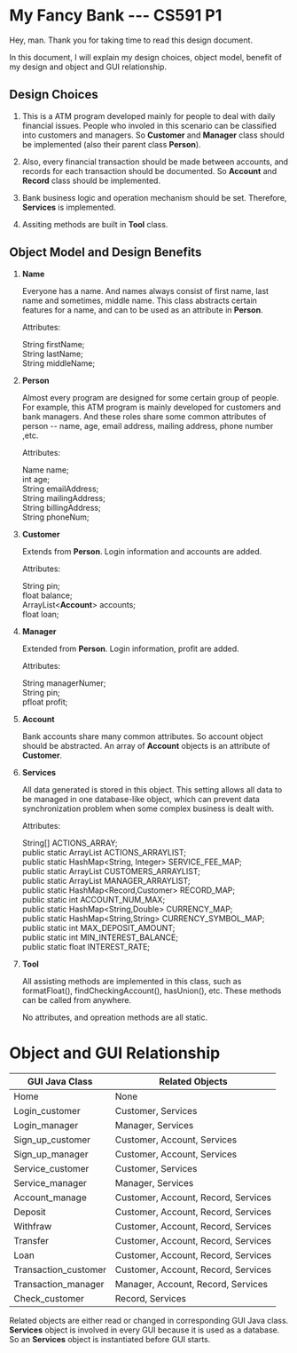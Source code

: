 <!--
 * @Description: In User Settings Edit
 * @Author:Jun Li
 * @BUID: U73344054
 * @Date: 2019-10-19 20:47:14
 * @LastEditTime: 2019-10-20 00:14:53
 * @LastEditors: Please set LastEditors
 -->
# My Fancy Bank --- CS591 P1

Hey, man. Thank you for taking time to read this design document.

In this document, I will explain my design choices, object model,  benefit of my design and object and GUI relationship.

## Design Choices

1. This is a ATM program developed mainly for people to deal with daily financial issues. People who involed in this scenario can be classified into customers and managers. So **Customer** and **Manager** class should be implemented (also their parent class **Person**).

2. Also, every financial transaction should be made between accounts, and records for each transaction should be documented. So **Account** and **Record** class should be implemented.

3. Bank business logic and operation mechanism should be set. Therefore, **Services** is implemented.

4. Assiting methods are built in **Tool** class.

## Object Model and Design Benefits

1. **Name**

    Everyone has a name. And names always consist of first name, last name and sometimes, middle name. This class abstracts certain features for a name, and can to be used as an attribute in **Person**.

    Attributes:

    String firstName;<br>
    String lastName;<br>
    String middleName;<br>

2. **Person**

    Almost every program are designed for some certain group of people. For example, this ATM program is mainly developed for customers and bank managers. And these roles share some common attributes of person -- name, age, email address, mailing address, phone number ,etc.

    Attributes:

    Name name;<br>
    int age;<br>
    String emailAddress;<br>
    String mailingAddress;<br>
    String billingAddress;<br>
    String phoneNum;<br>

3. **Customer**

    Extends from **Person**. Login information and accounts are added.

    Attributes:

    String pin;<br>
    float balance;<br>
    ArrayList<**Account**> accounts;<br>
    float loan;<br>

4. **Manager**

    Extended from **Person**.  Login information, profit are added.

    Attributes:

    String managerNumer;<br>
    String pin;<br>
    pfloat profit;<br>

5. **Account**

    Bank accounts share many common attributes. So account object should be abstracted. An array of **Account** objects is an attribute of **Customer**.

6. **Services**

    All data generated is stored in this object. This setting allows all data to be managed in one database-like object, which can prevent data synchronization problem when some complex business is dealt with.

    Attributes:
    
    String[] ACTIONS_ARRAY;<br>
    public static ArrayList<String> ACTIONS_ARRAYLIST;<br>
    public static HashMap<String, Integer> SERVICE_FEE_MAP;<br>
    public static ArrayList<Customer> CUSTOMERS_ARRAYLIST;<br>
    public static ArrayList<Manager> MANAGER_ARRAYLIST;<br>
    public static HashMap<Record,Customer> RECORD_MAP;<br>
    public static int ACCOUNT_NUM_MAX;<br>
    public static HashMap<String,Double> CURRENCY_MAP;<br>
    public static HashMap<String,String> CURRENCY_SYMBOL_MAP;<br>
    public static int MAX_DEPOSIT_AMOUNT;<br>
    public static int MIN_INTEREST_BALANCE;<br>
    public static float INTEREST_RATE;<br>

7. **Tool**

    All assisting methods are implemented in this class, such as formatFloat(), findCheckingAccount(), hasUnion(), etc. These methods can be called from anywhere.

    No attributes, and opreation methods are all static.

# Object and GUI Relationship

|GUI Java Class|Related Objects|
|---|---|
|Home|None|
|Login_customer|Customer, Services|
|Login_manager|Manager, Services|
|Sign_up_customer|Customer, Account, Services|
|Sign_up_manager|Customer, Account, Services|
|Service_customer|Customer, Services|
|Service_manager|Manager, Services|
|Account_manage|Customer, Account, Record, Services|
|Deposit|Customer, Account, Record, Services|
|Withfraw|Customer, Account, Record, Services|
|Transfer|Customer, Account, Record, Services|
|Loan|Customer, Account, Record, Services|
|Transaction_customer|Customer, Account, Record, Services|
|Transaction_manager|Manager, Account, Record, Services|
|Check_customer|Record, Services|

Related objects are either read or changed in corresponding GUI Java class. **Services** object is involved in every GUI because it is used as a database. So an **Services** object is instantiated before GUI starts.
